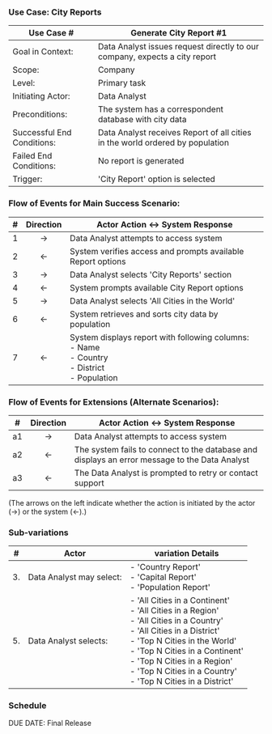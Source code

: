 ### Use Case: City Reports

| **Use Case #**             | Generate City Report #1                                                       |
|----------------------------|-------------------------------------------------------------------------------|
| Goal in Context:           | Data Analyst issues request directly to our company, expects a city report    |
| Scope:                     | Company                                                                       | 
| Level:                     | Primary task                                                                  |
| Initiating Actor:          | Data Analyst                                                                  |
| Preconditions:             | The system has a correspondent database with city data                        |
| Successful End Conditions: | Data Analyst receives Report of all cities in the world ordered by population |
| Failed End Conditions:     | No report is generated                                                        |
| Trigger:                   | 'City Report' option is selected                                              |

### Flow of Events for Main Success Scenario:

| # | Direction | Actor Action &harr; System Response                                                                         |
|---|:---------:|-------------------------------------------------------------------------------------------------------------|
| 1 |  &rarr;   | Data Analyst attempts to access system                                                                      |
| 2 |  &larr;   | System verifies access and prompts available Report options                                                 |
| 3 |  &rarr;   | Data Analyst selects 'City Reports' section                                                                 |
| 4 |  &larr;   | System prompts available City Report options                                                                |
| 5 |  &rarr;   | Data Analyst selects 'All Cities in the World'                                                              |
| 6 |  &larr;   | System retrieves and sorts city data by population                                                          |
| 7 |  &larr;   | System displays report with following columns:<br/> - Name<br/> - Country<br/> - District<br/> - Population |

### Flow of Events for Extensions (Alternate Scenarios):

| #  | Direction | Actor Action &harr; System Response     |
|----|:---------:|-----------------------------------------|
| a1 |  &rarr;   | Data Analyst attempts to access system  |
| a2 |  &larr;   | The system fails to connect to the database and displays an error message to the Data Analyst             |
| a3 |  &larr;   | The Data Analyst is prompted to retry or contact support                                  |

(The arrows on the left indicate whether the action is initiated by the actor (&rarr;) or the system (&larr;).)

### Sub-variations
| #  | Actor | variation Details                                                                                                                                                                                                                                                                                                                   |
|----|-------|-------------------------------------------------------------------------------------------------------------------------------------------------------------------------------------------------------------------------------------------------------------------------------------------------------------------------------------|
| 3. | Data Analyst may select: | - 'Country Report' <br/> - 'Capital Report' <br/> - 'Population Report'                                                                                                                                                                                                                                               |
| 5. | Data Analyst selects: | - 'All Cities in a Continent' <br/>- 'All Cities in a Region' <br/> - 'All Cities in a Country' <br/> - 'All Cities in a District' <br/> - 'Top N Cities in the World' <br/> - 'Top N Cities in a Continent' <br/> - 'Top N Cities in a Region' <br/> - 'Top N Cities in a Country' <br/> - 'Top N Cities in a District' |


### Schedule
DUE DATE: Final Release
